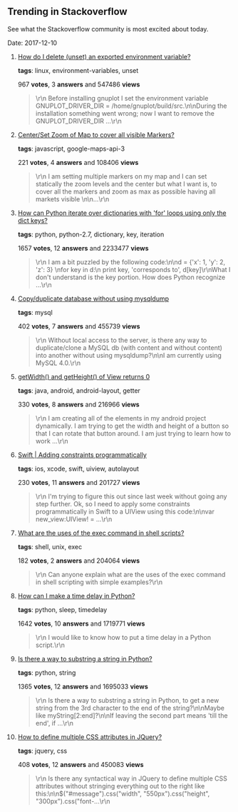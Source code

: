 ## Trending in Stackoverflow

See what the Stackoverflow community is most excited about today.

Date: 2017-12-10


1. [How do I delete (unset) an exported environment variable?](https://stackoverflow.com/questions/6877727/how-do-i-delete-unset-an-exported-environment-variable)

    **tags**: linux, environment-variables, unset
            
    967 **votes**, 3 **answers** and 547486 **views**

    > \r\n            Before installing gnuplot I set the environment variable GNUPLOT_DRIVER_DIR = /home/gnuplot/build/src.\n\nDuring the installation something went wrong; now I want to remove the GNUPLOT_DRIVER_DIR ...\r\n        

    
2. [Center/Set Zoom of Map to cover all visible Markers?](https://stackoverflow.com/questions/19304574/center-set-zoom-of-map-to-cover-all-visible-markers)

    **tags**: javascript, google-maps-api-3
            
    221 **votes**, 4 **answers** and 108406 **views**

    > \r\n            I am setting multiple markers on my map and I can set statically the zoom levels and the center but what I want is, to cover all the markers and zoom as max as possible having all markets visible \n\n...\r\n        

    
3. [How can Python iterate over dictionaries with 'for' loops using only the dict keys?](https://stackoverflow.com/questions/3294889/how-can-python-iterate-over-dictionaries-with-for-loops-using-only-the-dict-ke)

    **tags**: python, python-2.7, dictionary, key, iteration
            
    1657 **votes**, 12 **answers** and 2233477 **views**

    > \r\n            I am a bit puzzled by the following code:\n\nd = {'x': 1, 'y': 2, 'z': 3} \nfor key in d:\n    print key, 'corresponds to', d[key]\r\nWhat I don't understand is the key portion. How does Python recognize ...\r\n        

    
4. [Copy/duplicate database without using mysqldump](https://stackoverflow.com/questions/25794/copy-duplicate-database-without-using-mysqldump)

    **tags**: mysql
            
    402 **votes**, 7 **answers** and 455739 **views**

    > \r\n            Without local access to the server, is there any way to duplicate/clone a MySQL db (with content and without content) into another without using mysqldump?\n\nI am currently using MySQL 4.0.\r\n        

    
5. [getWidth() and getHeight() of View returns 0](https://stackoverflow.com/questions/3591784/getwidth-and-getheight-of-view-returns-0)

    **tags**: java, android, android-layout, getter
            
    330 **votes**, 8 **answers** and 216966 **views**

    > \r\n            I am creating all of the elements in my android project dynamically. I am trying to get the width and height of a button so that I can rotate that button around. I am just trying to learn how to work ...\r\n        

    
6. [Swift | Adding constraints programmatically](https://stackoverflow.com/questions/26180822/swift-adding-constraints-programmatically)

    **tags**: ios, xcode, swift, uiview, autolayout
            
    230 **votes**, 11 **answers** and 201727 **views**

    > \r\n            I'm trying to figure this out since last week without going any step further. Ok, so I need to apply some constraints programmatically in Swift to a UIView using this code:\n\nvar new_view:UIView! = ...\r\n        

    
7. [What are the uses of the exec command in shell scripts?](https://stackoverflow.com/questions/18351198/what-are-the-uses-of-the-exec-command-in-shell-scripts)

    **tags**: shell, unix, exec
            
    182 **votes**, 2 **answers** and 204064 **views**

    > \r\n            Can anyone explain what are the uses of the exec command in shell scripting with simple examples?\r\n        

    
8. [How can I make a time delay in Python?](https://stackoverflow.com/questions/510348/how-can-i-make-a-time-delay-in-python)

    **tags**: python, sleep, timedelay
            
    1642 **votes**, 10 **answers** and 1719771 **views**

    > \r\n            I would like to know how to put a time delay in a Python script.\r\n        

    
9. [Is there a way to substring a string in Python?](https://stackoverflow.com/questions/663171/is-there-a-way-to-substring-a-string-in-python)

    **tags**: python, string
            
    1365 **votes**, 12 **answers** and 1695033 **views**

    > \r\n            Is there a way to substring a string in Python, to get a new string from the 3rd character to the end of the string?\n\nMaybe like myString[2:end]?\n\nIf leaving the second part means 'till the end', if ...\r\n        

    
10. [How to define multiple CSS attributes in JQuery?](https://stackoverflow.com/questions/447197/how-to-define-multiple-css-attributes-in-jquery)

    **tags**: jquery, css
            
    408 **votes**, 12 **answers** and 450083 **views**

    > \r\n            Is there any syntactical way in JQuery to define multiple CSS attributes without stringing everything out to the right like this:\n\n$("#message").css("width", "550px").css("height", "300px").css("font-...\r\n        

    